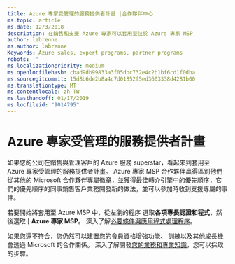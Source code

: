 ```yaml
---
title: Azure 專家受管理的服務提供者計畫 |合作夥伴中心
ms.topic: article
ms.date: 12/3/2018
description: 在銷售和支援 Azure 專家可以套用至位於 Azure 專家 MSP
author: labrenne
ms.author: labrenne
Keywords: Azure sales, expert programs, partner programs
robots: ''
ms.localizationpriority: medium
ms.openlocfilehash: cbad9db99833a3f05dbc732e4c2b1bf6cd1f0dba
ms.sourcegitcommit: 15d8b6de2b8a4c7d01852f5ed3603338d4281b00
ms.translationtype: MT
ms.contentlocale: zh-TW
ms.lasthandoff: 01/17/2019
ms.locfileid: "9014795"
---
```

# <a name="azure-expert-managed-services-provider-program"></a>Azure 專家受管理的服務提供者計畫


如果您的公司在銷售與管理客戶的 Azure 服務 superstar，看起來到套用至 Azure 專家受管理的服務提供者計畫。 Azure 專家 MSP 合作夥伴贏得區別他們從其他的 Microsoft 合作夥伴專屬徽章，並獲得最佳轉介引擎中的優先順序，它們的優先順序的同事銷售客戶業務開發新的做法，並可以參加時收到支援專屬的事件。

若要開始將套用至 Azure MSP 中，從左瀏的程序 選取**各項專長認證和程式**，然後選取 [ **Azure 專家 MSP**。 深入了解[必要條件與應用程式處理程序](https://partner.microsoft.com/membership/azure-expert-msp)。 

如果您還不符合，您仍然可以建置您的會員資格增強功能、 訓練以及其他成長機會透過 Microsoft 的合作關係。
深入了解開發[您的業務和專業知識](https://partner.microsoft.com/membership/azure-expert-msp)，您可以採取的步驟。

